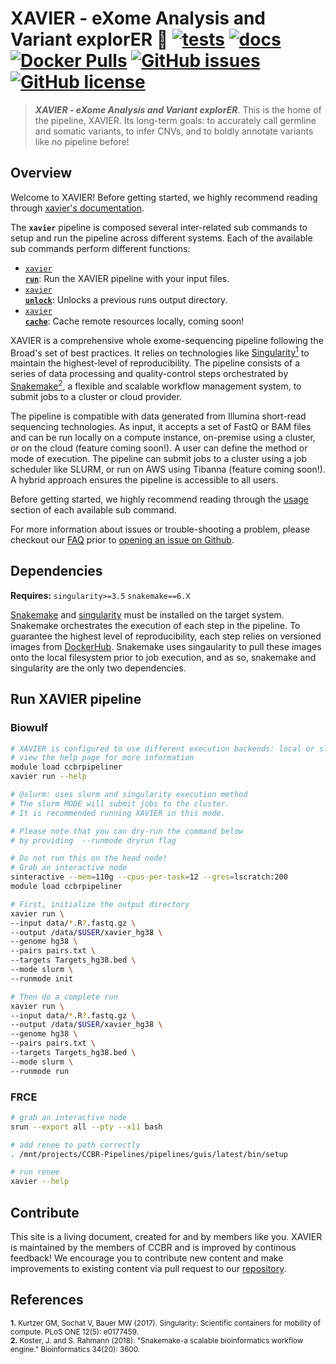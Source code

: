 # XAVIER - e**X**ome **A**nalysis and **V**ariant explor**ER** 🔬 [![tests](https://github.com/CCBR/XAVIER/workflows/tests/badge.svg)](https://github.com/CCBR/XAVIER/actions/workflows/main.yaml) [![docs](https://github.com/CCBR/XAVIER/workflows/docs/badge.svg)](https://github.com/CCBR/XAVIER/actions/workflows/docs.yml) [![Docker Pulls](https://img.shields.io/docker/pulls/nciccbr/ccbr_wes_base)](https://hub.docker.com/r/nciccbr/ccbr_wes_base) [![GitHub issues](https://img.shields.io/github/issues/CCBR/XAVIER?color=brightgreen)](https://github.com/CCBR/XAVIER/issues)  [![GitHub license](https://img.shields.io/github/license/CCBR/XAVIER)](https://github.com/CCBR/XAVIER/blob/main/LICENSE) 

> ***_XAVIER - eXome Analysis and Variant explorER_***. This is the home of the pipeline, XAVIER. Its long-term goals: to accurately call germline and somatic variants, to infer CNVs, and to boldly annotate variants like no pipeline before!

## Overview
Welcome to XAVIER! Before getting started, we highly recommend reading through [xavier's documentation](https://CCBR.github.io/XAVIER).

The **`xavier`** pipeline is composed several inter-related sub commands to setup and run the pipeline across different systems. Each of the available sub commands perform different functions: 

 * [<code>xavier <b>run</b></code>](https://CCBR.github.io/XAVIER/usage/run/): Run the XAVIER pipeline with your input files.
 * [<code>xavier <b>unlock</b></code>](https://CCBR.github.io/XAVIER/usage/unlock/): Unlocks a previous runs output directory.
 * [<code>xavier <b>cache</b></code>](https://CCBR.github.io/XAVIER/usage/cache/): Cache remote resources locally, coming soon!

XAVIER is a comprehensive whole exome-sequencing pipeline following the Broad's set of best practices. It relies on technologies like [Singularity<sup>1</sup>](https://singularity.lbl.gov/) to maintain the highest-level of reproducibility. The pipeline consists of a series of data processing and quality-control steps orchestrated by [Snakemake<sup>2</sup>](https://snakemake.readthedocs.io/en/stable/), a flexible and scalable workflow management system, to submit jobs to a cluster or cloud provider.

The pipeline is compatible with data generated from Illumina short-read sequencing technologies. As input, it accepts a set of FastQ or BAM files and can be run locally on a compute instance, on-premise using a cluster, or on the cloud (feature coming soon!). A user can define the method or mode of execution. The pipeline can submit jobs to a cluster using a job scheduler like SLURM, or run on AWS using Tibanna (feature coming soon!). A hybrid approach ensures the pipeline is accessible to all users.

Before getting started, we highly recommend reading through the [usage](https://CCBR.github.io/XAVIER/usage/run/) section of each available sub command.

For more information about issues or trouble-shooting a problem, please checkout our [FAQ](faq/questions.md) prior to [opening an issue on Github](https://github.com/CCBR/XAVIER/issues).

## Dependencies
**Requires:** `singularity>=3.5`  `snakemake==6.X`

[Snakemake](https://snakemake.readthedocs.io/en/stable/getting_started/installation.html) and [singularity](https://singularity.lbl.gov/all-releases) must be installed on the target system. Snakemake orchestrates the execution of each step in the pipeline. To guarantee the highest level of reproducibility, each step relies on versioned images from [DockerHub](https://hub.docker.com/orgs/nciccbr/repositories). Snakemake uses singaularity to pull these images onto the local filesystem prior to job execution, and as so, snakemake and singularity are the only two dependencies.

## Run XAVIER pipeline
### Biowulf
```bash
# XAVIER is configured to use different execution backends: local or slurm
# view the help page for more information
module load ccbrpipeliner
xavier run --help

# @slurm: uses slurm and singularity execution method
# The slurm MODE will submit jobs to the cluster.
# It is recommended running XAVIER in this mode.

# Please note that you can dry-run the command below
# by providing  --runmode dryrun flag

# Do not run this on the head node!
# Grab an interactive node
sinteractive --mem=110g --cpus-per-task=12 --gres=lscratch:200
module load ccbrpipeliner

# First, initialize the output directory
xavier run \
--input data/*.R?.fastq.gz \
--output /data/$USER/xavier_hg38 \
--genome hg38 \
--pairs pairs.txt \
--targets Targets_hg38.bed \
--mode slurm \
--runmode init 

# Then do a complete run
xavier run \
--input data/*.R?.fastq.gz \
--output /data/$USER/xavier_hg38 \
--genome hg38 \
--pairs pairs.txt \
--targets Targets_hg38.bed \
--mode slurm \
--runmode run 
```

### FRCE
```bash
# grab an interactive node
srun --export all --pty --x11 bash

# add renee to path correctly
. /mnt/projects/CCBR-Pipelines/pipelines/guis/latest/bin/setup

# run renee
xavier --help
```

## Contribute 

This site is a living document, created for and by members like you. XAVIER is maintained by the members of CCBR and is improved by continous feedback! We encourage you to contribute new content and make improvements to existing content via pull request to our [repository](https://github.com/CCBR/XAVIER/pulls).


## References
<sup>**1.**  Kurtzer GM, Sochat V, Bauer MW (2017). Singularity: Scientific containers for mobility of compute. PLoS ONE 12(5): e0177459.</sup>  
<sup>**2.**  Koster, J. and S. Rahmann (2018). "Snakemake-a scalable bioinformatics workflow engine." Bioinformatics 34(20): 3600.</sup>  
